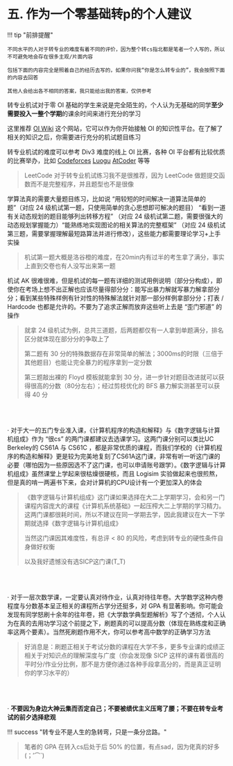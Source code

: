 # 五. 作为一个零基础转p的个人建议

!!! tip "前排提醒"

    不同水平的人对于转专业的难度有着不同的评价，因为整个转cs指北都是笔者一个人写的，所以不可避免地会存在很多主观/片面内容
    
    包括下面的内容完全是照着自己的经历去写的，如果你问我“你是怎么转专业的”，我会按照下面的内容去回答
    
    其他人会给出各不相同的答案，我只能给出我的答案，仅供参考

   转专业机试对于零 OI 基础的学生来说是完全陌生的，个人认为无基础的同学**至少需要投入一整个学期**的课余时间来进行充分的学习

   这里推荐 [OI Wiki](https://oi-wiki.org/) 这个网站，它可以作为你开始接触 OI 的知识性平台。在了解了相关的知识之后，你需要进行充分的机试题目练习

   转专业机试的难度可以参考 Div3 难度的线上 OI 比赛，各种 OI 平台都有比较优质的比赛举办，比如 [Codeforces](https://codeforces.com/) [Luogu](https://www.luogu.com.cn/) [AtCoder](https://atcoder.jp/) 等等

   > LeetCode 对于转专业机试练习我不是很推荐，因为 LeetCode 做题提交函数而不是完整程序，并且题型也不是很像

   学算法真的需要大量题目练习，比如说 “用较短的时间解决一道算法简单的题”（对应 24 级机试第一题，只使用简单的贪心思想即可解决的题目） “看到一道有关动态规划的题目能够列出转移方程” （对应 24 级机试第二题，需要很强大的动态规划掌握能力）“能熟练地实现图论的相关算法的完整框架” （对应 24 级机试第三题，需要掌握理解最短路算法并进行修改），这些能力都需要理论学习+上手实操

   > 机试第一题大概是洛谷橙的难度，在20min内有过半的考生拿了满分，事实上直到交卷也有人没写出来第一题

   机试 AK 很难很难，但是机试的每一题有详细的测试用例说明（部分分构成），即使你在考场上想不出正解也应该尽量得部分分：能写出暴力解就写暴力解拿部分分；看到某些特殊样例有针对性的特殊解法就针对那一部分样例拿部分分；打表 / Hardcode 也都是允许的。不要为了追求正解而放弃这些听上去是 “歪门邪道” 的操作

   > 就拿 24 级机试为例，总共三道题，后两题都仅有一人拿到单题满分，排名区分就体现在部分分的争取上了
   >
   > 第二题有 30 分的特殊数据存在非常简单的解法；3000ms的时限（三倍于其他题目）也能让完全暴力的程序拿到一定分数
   >
   > 第三题敲出裸的 Floyd 模板就能拿到 30 分，进一步针对题目改进就可以获得很高的分数（80分左右）；经过剪枝优化的 BFS 暴力解实测甚至可以获得 40 分

<br><br>

· 对于大一的五门专业准入课，《计算机程序的构造和解释》与《数字逻辑与计算机组成》作为 “很cs” 的两门课都建议去选课学习。这两门课分别可以类比UC Berkeley的 CS61A 与 CS61C ，都是非常优质的课程，而我们学校的《计算机程序的构造和解释》更是较为完美地复刻了CS61A这门课，非常有听一听这门课的必要（哪怕因为一些原因选不了这门课，也可以申请账号跟学）。《数字逻辑与计算机组成》虽然课堂上学起来很枯燥很硬核，而且 Logisim 实验做起来也很煎熬，但是真的啃一两遍书下来，会对计算机的CPU设计有一个更加深入的体会

   > 《数字逻辑与计算机组成》这门课如果选择在大二上学期学习，会和另一门课程内容庞大的课程《计算机系统基础》一起压榨大二上学期的学习精力。这两门课都很耗时间，所以不建议在同一学期去学，因此我建议在大一下学期就选择《数字逻辑与计算机组成》
   >
   > 当然这门课因其难度性，有总评 < 80 的风险，考虑到转专业的硬性条件自身做好权衡
   >
   > 以及我好遗憾没有选SICP这门课(T_T)

<br><br>

· 对于一层次数学课，一定要认真对待作业，认真对待往年卷。大学数学这种内卷程度与分数基本呈正相关的课程所占学分还挺多，对 GPA 有显著影响。你可能会发现有同学怒刷十余年的往年卷，把《大学数学典型题解析》写了个透彻，个人认为在真的去用功学习这个前提之下，刷题真的可以提高分数（体现在熟练度和正确率这两个要素）。当然死刷题作用不大，你可以参考高中数学的正确学习方法

   > 好消息是：刷题正相关于考试分数的课程在大学不多，更多专业课的成绩正相关于对知识点的理解深度与广度（你会发现像 SICP 这样的课有着很高的平时分/作业分比例，那不是方便你通过各种手段拿高分的，而是真正证明你的学习水平的）

<br><br>

· **不要因为身边大神云集而否定自己；不要被绩优主义压弯了腰；不要在转专业考试的前夕选择悲观**

!!! success "转专业不是人生的急转弯，只是一条分岔路。"

   > 笔者的 GPA 在转入cs后处于后 50% 的位置，有点sad，因为佬真的好多 (；′⌒`)